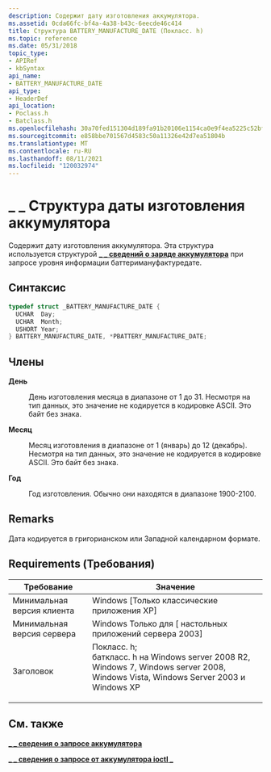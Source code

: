 ```yaml
---
description: Содержит дату изготовления аккумулятора.
ms.assetid: 0cda66fc-bf4a-4a38-b43c-6eecde46c414
title: Структура BATTERY_MANUFACTURE_DATE (Покласс. h)
ms.topic: reference
ms.date: 05/31/2018
topic_type:
- APIRef
- kbSyntax
api_name:
- BATTERY_MANUFACTURE_DATE
api_type:
- HeaderDef
api_location:
- Poclass.h
- Batclass.h
ms.openlocfilehash: 30a70fed151304d189fa91b20106e1154ca0e9f4ea5225c52bf1023dbd218346
ms.sourcegitcommit: e858bbe701567d4583c50a11326e42d7ea51804b
ms.translationtype: MT
ms.contentlocale: ru-RU
ms.lasthandoff: 08/11/2021
ms.locfileid: "120032974"
---
```

# <a name="battery_manufacture_date-structure"></a>\_ \_ Структура даты изготовления аккумулятора

Содержит дату изготовления аккумулятора. Эта структура используется структурой [**\_ \_ сведений о заряде аккумулятора**](battery-query-information-str.md) при запросе уровня информации баттеримануфактуредате.

## <a name="syntax"></a>Синтаксис


```C++
typedef struct _BATTERY_MANUFACTURE_DATE {
  UCHAR  Day;
  UCHAR  Month;
  USHORT Year;
} BATTERY_MANUFACTURE_DATE, *PBATTERY_MANUFACTURE_DATE;
```



## <a name="members"></a>Члены

<dl> <dt>

**День**
</dt> <dd>

День изготовления месяца в диапазоне от 1 до 31. Несмотря на тип данных, это значение не кодируется в кодировке ASCII. Это байт без знака.

</dd> <dt>

**Месяц**
</dt> <dd>

Месяц изготовления в диапазоне от 1 (январь) до 12 (декабрь). Несмотря на тип данных, это значение не кодируется в кодировке ASCII. Это байт без знака.

</dd> <dt>

**Год**
</dt> <dd>

Год изготовления. Обычно они находятся в диапазоне 1900-2100.

</dd> </dl>

## <a name="remarks"></a>Remarks

Дата кодируется в григорианском или Западной календарном формате.

## <a name="requirements"></a>Requirements (Требования)



| Требование | Значение |
|-------------------------------------|---------------------------------------------------------------------------------------------------------------------------------------------------------------------------------------------------------------------------------------------------------------------|
| Минимальная версия клиента<br/> | Windows \[Только классические приложения XP\]<br/>                                                                                                                                                                                                                         |
| Минимальная версия сервера<br/> | Windows Только для \[ настольных приложений сервера 2003\]<br/>                                                                                                                                                                                                                |
| Заголовок<br/>                   | <dl> <dt>Покласс. h;</dt> <dt>баткласс. h на Windows server 2008 R2, Windows 7, Windows server 2008, Windows Vista, Windows Server 2003 и Windows XP</dt> </dl> |



## <a name="see-also"></a>См. также

<dl> <dt>

[**\_ \_ сведения о запросе аккумулятора**](battery-query-information-str.md)
</dt> <dt>

[**\_ \_ сведения о запросе от аккумулятора ioctl \_**](ioctl-battery-query-information.md)
</dt> </dl>

 

 




